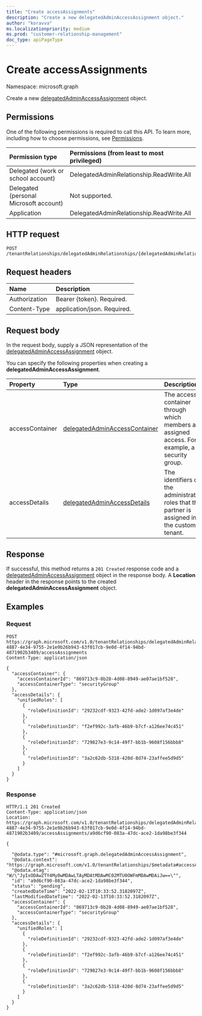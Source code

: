 ```yaml
---
title: "Create accessAssignments"
description: "Create a new delegatedAdminAccessAssignment object."
author: "koravva"
ms.localizationpriority: medium
ms.prod: "customer-relationship-management"
doc_type: apiPageType
---
```


# Create accessAssignments
Namespace: microsoft.graph

Create a new [delegatedAdminAccessAssignment](../resources/delegatedadminaccessassignment.md) object.

## Permissions
One of the following permissions is required to call this API. To learn more, including how to choose permissions, see [Permissions](/graph/permissions-reference).

|Permission type|Permissions (from least to most privileged)|
|:---|:---|
|Delegated (work or school account)| DelegatedAdminRelationship.ReadWrite.All |
|Delegated (personal Microsoft account)| Not supported. |
|Application| DelegatedAdminRelationship.ReadWrite.All |

## HTTP request

<!-- {
  "blockType": "ignored"
}
-->
``` http
POST /tenantRelationships/delegatedAdminRelationships/{delegatedAdminRelationshipId}/accessAssignments
```

## Request headers
|Name|Description|
|:---|:---|
|Authorization|Bearer {token}. Required.|
|Content-Type|application/json. Required.|

## Request body
In the request body, supply a JSON representation of the [delegatedAdminAccessAssignment](../resources/delegatedadminaccessassignment.md) object.

You can specify the following properties when creating a **delegatedAdminAccessAssignment**.

|Property|Type|Description|
|:---|:---|:---|
|accessContainer|[delegatedAdminAccessContainer](../resources/delegatedadminaccesscontainer.md)|The access container through which members are assigned access. For example, a security group.|
|accessDetails|[delegatedAdminAccessDetails](../resources/delegatedadminaccessdetails.md)|The identifiers of the administrative roles that the partner is assigned in the customer tenant.|


## Response

If successful, this method returns a `201 Created` response code and a [delegatedAdminAccessAssignment](../resources/delegatedadminaccessassignment.md) object in the response body. A **Location** header in the response points to the created **delegatedAdminAccessAssignment** object.

## Examples

### Request

<!-- {
  "blockType": "request",
  "name": "create_delegatedadminaccessassignment_from_",
  "sampleKeys": ["72a7ae7e-4887-4e34-9755-2e1e9b26b943-63f017cb-9e0d-4f14-94bd-4871902b3409"]
}
-->
``` http
POST https://graph.microsoft.com/v1.0/tenantRelationships/delegatedAdminRelationships/72a7ae7e-4887-4e34-9755-2e1e9b26b943-63f017cb-9e0d-4f14-94bd-4871902b3409/accessAssignments
Content-Type: application/json

{
  "accessContainer": {
    "accessContainerId": "869713c9-0b28-4d08-8949-ae07ae1bf528",
    "accessContainerType": "securityGroup"
  },
  "accessDetails": {
    "unifiedRoles": [
      {
        "roleDefinitionId": "29232cdf-9323-42fd-ade2-1d097af3e4de"
      },
      {
        "roleDefinitionId": "f2ef992c-3afb-46b9-b7cf-a126ee74c451"
      },
      {
        "roleDefinitionId": "729827e3-9c14-49f7-bb1b-9608f156bbb8"
      },
      {
        "roleDefinitionId": "3a2c62db-5318-420d-8d74-23affee5d9d5"
      }
    ]
  }
}
```

### Response
<!-- {
  "blockType": "response",
  "truncated": true,
  "@odata.type": "microsoft.graph.delegatedAdminAccessAssignment"
}
-->
``` http
HTTP/1.1 201 Created
Content-Type: application/json
Location: https://graph.microsoft.com/v1.0/tenantRelationships/delegatedAdminRelationships/72a7ae7e-4887-4e34-9755-2e1e9b26b943-63f017cb-9e0d-4f14-94bd-4871902b3409/accessAssignments/a9d6cf90-083a-47dc-ace2-1da98be3f344

{

  "@odata.type": "#microsoft.graph.delegatedAdminAccessAssignment",
  "@odata.context": "https://graph.microsoft.com/v1.0/tenantRelationships/$metadata#accessAssignments",
  "@odata.etag": "W/\"JyIxODAwZTY4My0wMDAwLTAyMDAtMDAwMC02MTU0OWFmMDAwMDAiJw==\"",
  "id": "a9d6cf90-083a-47dc-ace2-1da98be3f344",
  "status": "pending",
  "createdDateTime": "2022-02-13T10:33:52.3182097Z",
  "lastModifiedDateTime": "2022-02-13T10:33:52.3182097Z",
  "accessContainer": {
    "accessContainerId": "869713c9-0b28-4d08-8949-ae07ae1bf528",
    "accessContainerType": "securityGroup"
  },
  "accessDetails": {
    "unifiedRoles": [
      {
        "roleDefinitionId": "29232cdf-9323-42fd-ade2-1d097af3e4de"
      },
      {
        "roleDefinitionId": "f2ef992c-3afb-46b9-b7cf-a126ee74c451"
      },
      {
        "roleDefinitionId": "729827e3-9c14-49f7-bb1b-9608f156bbb8"
      },
      {
        "roleDefinitionId": "3a2c62db-5318-420d-8d74-23affee5d9d5"
      }
    ]
  }
}
```

